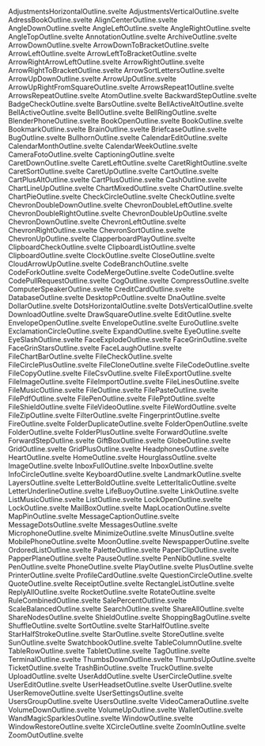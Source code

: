 AdjustmentsHorizontalOutline.svelte
AdjustmentsVerticalOutline.svelte
AdressBookOutline.svelte
AlignCenterOutline.svelte
AngleDownOutline.svelte
AngleLeftOutline.svelte
AngleRightOutline.svelte
AngleTopOutline.svelte
AnnotationOutline.svelte
ArchiveOutline.svelte
ArrowDownOutline.svelte
ArrowDownToBracketOutline.svelte
ArrowLeftOutline.svelte
ArrowLeftToBracketOutline.svelte
ArrowRightArrowLeftOutline.svelte
ArrowRightOutline.svelte
ArrowRightToBracketOutline.svelte
ArrowSortLettersOutline.svelte
ArrowUpDownOutline.svelte
ArrowUpOutline.svelte
ArrowUpRightFromSquareOutline.svelte
ArrowsRepeat1Outline.svelte
ArrowsRepeatOutline.svelte
AtomOutline.svelte
BackwardStepOutline.svelte
BadgeCheckOutline.svelte
BarsOutline.svelte
BellActiveAltOutline.svelte
BellActiveOutline.svelte
BellOutline.svelte
BellRingOutline.svelte
BlenderPhoneOutline.svelte
BookOpenOutline.svelte
BookOutline.svelte
BookmarkOutline.svelte
BrainOutline.svelte
BriefcaseOutline.svelte
BugOutline.svelte
BullhornOutline.svelte
CalendarEditOutline.svelte
CalendarMonthOutline.svelte
CalendarWeekOutline.svelte
CameraFotoOutline.svelte
CaptioningOutline.svelte
CaretDownOutline.svelte
CaretLeftOutline.svelte
CaretRightOutline.svelte
CaretSortOutline.svelte
CaretUpOutline.svelte
CartOutline.svelte
CartPlusAltOutline.svelte
CartPlusOutline.svelte
CashOutline.svelte
ChartLineUpOutline.svelte
ChartMixedOutline.svelte
ChartOutline.svelte
ChartPieOutline.svelte
CheckCircleOutline.svelte
CheckOutline.svelte
ChevronDoubleDownOutline.svelte
ChevronDoubleLeftOutline.svelte
ChevronDoubleRightOutline.svelte
ChevronDoubleUpOutline.svelte
ChevronDownOutline.svelte
ChevronLeftOutline.svelte
ChevronRightOutline.svelte
ChevronSortOutline.svelte
ChevronUpOutline.svelte
ClapperboardPlayOutline.svelte
ClipboardCheckOutline.svelte
ClipboardListOutline.svelte
ClipboardOutline.svelte
ClockOutline.svelte
CloseOutline.svelte
CloudArrowUpOutline.svelte
CodeBranchOutline.svelte
CodeForkOutline.svelte
CodeMergeOutline.svelte
CodeOutline.svelte
CodePullRequestOutline.svelte
CogOutline.svelte
CompressOutline.svelte
ComputerSpeakerOutline.svelte
CreditCardOutline.svelte
DatabaseOutline.svelte
DesktopPcOutline.svelte
DnaOutline.svelte
DollarOutline.svelte
DotsHorizontalOutline.svelte
DotsVerticalOutline.svelte
DownloadOutline.svelte
DrawSquareOutline.svelte
EditOutline.svelte
EnvelopeOpenOutline.svelte
EnvelopeOutline.svelte
EuroOutline.svelte
ExclamationCircleOutline.svelte
ExpandOutline.svelte
EyeOutline.svelte
EyeSlashOutline.svelte
FaceExplodeOutline.svelte
FaceGrinOutline.svelte
FaceGrinStarsOutline.svelte
FaceLaughOutline.svelte
FileChartBarOutline.svelte
FileCheckOutline.svelte
FileCirclePlusOutline.svelte
FileCloneOutline.svelte
FileCodeOutline.svelte
FileCopyOutline.svelte
FileCsvOutline.svelte
FileExportOutline.svelte
FileImageOutline.svelte
FileImportOutline.svelte
FileLinesOutline.svelte
FileMusicOutline.svelte
FileOutline.svelte
FilePasteOutline.svelte
FilePdfOutline.svelte
FilePenOutline.svelte
FilePptOutline.svelte
FileShieldOutline.svelte
FileVideoOutline.svelte
FileWordOutline.svelte
FileZipOutline.svelte
FilterOutline.svelte
FingerprintOutline.svelte
FireOutline.svelte
FolderDuplicateOutline.svelte
FolderOpenOutline.svelte
FolderOutline.svelte
FolderPlusOutline.svelte
ForwardOutline.svelte
ForwardStepOutline.svelte
GiftBoxOutline.svelte
GlobeOutline.svelte
GridOutline.svelte
GridPlusOutline.svelte
HeadphonesOutline.svelte
HeartOutline.svelte
HomeOutline.svelte
HourglassOutline.svelte
ImageOutline.svelte
InboxFullOutline.svelte
InboxOutline.svelte
InfoCircleOutline.svelte
KeyboardOutline.svelte
LandmarkOutline.svelte
LayersOutline.svelte
LetterBoldOutline.svelte
LetterItalicOutline.svelte
LetterUnderlineOutline.svelte
LifeBuoyOutline.svelte
LinkOutline.svelte
ListMusicOutline.svelte
ListOutline.svelte
LockOpenOutline.svelte
LockOutline.svelte
MailBoxOutline.svelte
MapLocationOutline.svelte
MapPinOutline.svelte
MessageCaptionOutline.svelte
MessageDotsOutline.svelte
MessagesOutline.svelte
MicrophoneOutline.svelte
MinimizeOutline.svelte
MinusOutline.svelte
MobilePhoneOutline.svelte
MoonOutline.svelte
NewspapperOutline.svelte
OrdoredListOutline.svelte
PaletteOutline.svelte
PaperClipOutline.svelte
PapperPlaneOutline.svelte
PauseOutline.svelte
PenNibOutline.svelte
PenOutline.svelte
PhoneOutline.svelte
PlayOutline.svelte
PlusOutline.svelte
PrinterOutline.svelte
ProfileCardOutline.svelte
QuestionCircleOutline.svelte
QuoteOutline.svelte
ReceiptOutline.svelte
RectangleListOutline.svelte
ReplyAllOutline.svelte
RocketOutline.svelte
RotateOutline.svelte
RuleCombinedOutline.svelte
SalePercentOutline.svelte
ScaleBalancedOutline.svelte
SearchOutline.svelte
ShareAllOutline.svelte
ShareNodesOutline.svelte
ShieldOutline.svelte
ShoppingBagOutline.svelte
ShuffleOutline.svelte
SortOutline.svelte
StarHalfOutline.svelte
StarHalfStrokeOutline.svelte
StarOutline.svelte
StoreOutline.svelte
SunOutline.svelte
SwatchbookOutline.svelte
TableColumnOutline.svelte
TableRowOutline.svelte
TabletOutline.svelte
TagOutline.svelte
TerminalOutline.svelte
ThumbsDownOutline.svelte
ThumbsUpOutline.svelte
TicketOutline.svelte
TrashBinOutline.svelte
TruckOutline.svelte
UploadOutline.svelte
UserAddOutline.svelte
UserCircleOutline.svelte
UserEditOutline.svelte
UserHeadsetOutline.svelte
UserOutline.svelte
UserRemoveOutline.svelte
UserSettingsOutline.svelte
UsersGroupOutline.svelte
UsersOutline.svelte
VideoCameraOutline.svelte
VolumeDownOutline.svelte
VolumeUpOutline.svelte
WalletOutline.svelte
WandMagicSparklesOutline.svelte
WindowOutline.svelte
WindowRestoreOutline.svelte
XCircleOutline.svelte
ZoomInOutline.svelte
ZoomOutOutline.svelte

